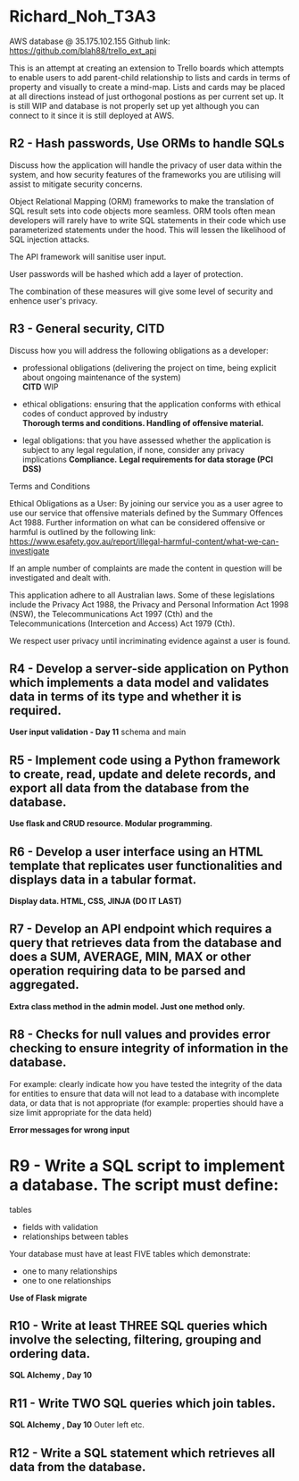 # **Richard_Noh_T3A3**

AWS database @ 35.175.102.155
Github link: https://github.com/blah88/trello_ext_api

This is an attempt at creating an extension to Trello boards which attempts to enable users to add parent-child relationship to lists and cards in terms of property and visually to create a mind-map. Lists and cards may be placed at all directions instead of just orthogonal postions as per current set up. It is still WIP and database is not properly set up yet although you can connect to it since it is still deployed at AWS.   


## **R2 - Hash passwords, Use ORMs to handle SQLs**

Discuss how the application will handle the privacy of user data within the system, and how security features of the frameworks you are utilising will assist to mitigate security concerns.  
  
Object Relational Mapping (ORM) frameworks to make the translation of SQL result sets into code objects more seamless. ORM tools often mean developers will rarely have to write SQL statements in their code which use parameterized statements under the hood. This will lessen the likelihood of SQL injection attacks.

The API framework will sanitise user input.

User passwords will be hashed which add a layer of protection.

The combination of these measures will give some level of security and enhence user's privacy.




## **R3 - General security, CITD**

Discuss how you will address the following obligations as a developer:  
- professional obligations (delivering the project on time, being explicit about ongoing maintenance of the system)  
**CITD** WIP

- ethical obligations: ensuring that the application conforms with ethical codes of conduct approved by industry  
**Thorough terms and conditions. Handling of offensive material.** 

- legal obligations: that you have assessed whether the application is subject to any legal regulation, if none, consider any privacy implications
**Compliance.** 
**Legal requirements for data storage (PCI DSS)**

Terms and Conditions 

Ethical Obligations as a User: By joining our service you as a user agree to use our service that offensive materials defined by the Summary Offences Act 1988. Further information on what can be considered offensive or harmful is outlined by the following link:
https://www.esafety.gov.au/report/illegal-harmful-content/what-we-can-investigate

If an ample number of complaints are made the content in question will be investigated and dealt with.

This application adhere to all Australian laws. Some of these legislations include the Privacy Act 1988, the Privacy and Personal Information Act 1998 (NSW), the Telecommunications Act 1997 (Cth) and the Telecommunications (Intercetion and Access) Act 1979 (Cth). 

We respect user privacy until incriminating evidence against a user is found. 





## R4 - Develop a server-side application on Python which implements a data model and validates data in terms of its type and whether it is required.

**User input validation - Day 11**
schema and main


## R5 - Implement code using a Python framework to create, read, update and delete records, and export all data from the database from the database.

**Use flask and CRUD resource. Modular programming.**




## R6 - Develop a user interface using an HTML template that replicates user functionalities and displays data in a tabular format.

**Display data. HTML, CSS, JINJA (DO IT LAST)**




## R7 - Develop an API endpoint which requires a query that retrieves data from the database and does a SUM, AVERAGE, MIN, MAX or other operation requiring data to be parsed and aggregated.

**Extra class method in the admin model. Just one method only.**




## R8 - Checks for null values and provides error checking to ensure integrity of information in the database. 
For example: clearly indicate how you have tested the integrity of the data for entities to ensure that data will not lead to a database with incomplete data, or data that is not appropriate (for example: properties should have a size limit appropriate for the data held)

**Error messages for wrong input**




# R9 - Write a SQL script to implement a database. The script must define:
 tables  
- fields with validation  
- relationships between tables  
  
Your database must have at least FIVE tables which demonstrate:  
- one to many relationships  
- one to one relationships

**Use of Flask migrate**



## R10 - Write at least THREE SQL queries which involve the selecting, filtering, grouping and ordering data.

**SQL Alchemy , Day 10**



## R11 - Write TWO SQL queries which join tables.

**SQL Alchemy , Day 10**
Outer left etc. 


## R12 - Write a SQL statement which retrieves all data from the database.

